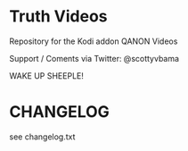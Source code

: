# Truth Videos #
Repository for the Kodi addon QANON Videos

Support / Coments via Twitter: @scottyvbama

WAKE UP SHEEPLE!

# CHANGELOG
see changelog.txt
